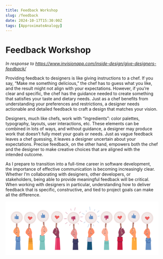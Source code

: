 ```yaml
---
title: Feedback Workshop
slug: /feedback
date: 2024-10-17T15:30:00Z
tags: [ApproximateAnalogy]
---
```


# Feedback Workshop
*In response to https://www.invisionapp.com/inside-design/give-designers-feedback/*

Providing feedback to designers is like giving instructions to a chef. If you say, “Make me something delicious,” the chef has to guess what you like, and the result might not align with your expectations. However, if you’re clear and specific, the chef has the guidance needed to create something that satisfies your taste and dietary needs. Just as a chef benefits from understanding your preferences and restrictions, a designer needs actionable and detailed feedback to craft a design that matches your vision.

Designers, much like chefs, work with “ingredients”: color palettes, typography, layouts, user interactions, etc. These elements can be combined in lots of ways, and without guidance, a designer may produce work that doesn’t fully meet your goals or needs. Just as vague feedback leaves a chef guessing, it leaves a designer uncertain about your expectations. Precise feedback, on the other hand, empowers both the chef and the designer to make creative choices that are aligned with the intended outcome.

As I prepare to transition into a full-time career in software development, the importance of effective communication is becoming increasingly clear. Whether I’m collaborating with designers, other developers, or stakeholders, being able to provide meaningful feedback will be critical. When working with designers in particular, understanding how to deliver feedback that is specific, constructive, and tied to project goals can make all the difference.

![Error getting image](/img/feedback.jpeg)
